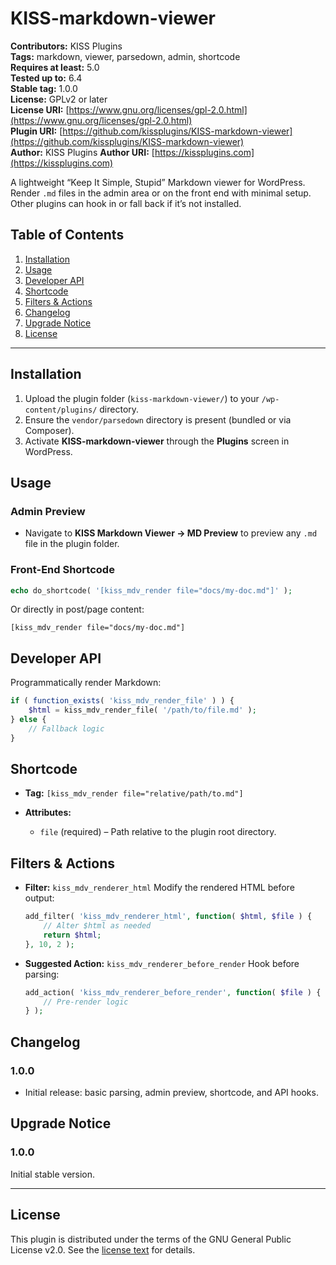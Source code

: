 # KISS-markdown-viewer

**Contributors:** KISS Plugins  
**Tags:** markdown, viewer, parsedown, admin, shortcode  
**Requires at least:** 5.0  
**Tested up to:** 6.4   
**Stable tag:** 1.0.0  
**License:** GPLv2 or later  
**License URI:** [https://www.gnu.org/licenses/gpl-2.0.html](https://www.gnu.org/licenses/gpl-2.0.html)  
**Plugin URI:** [https://github.com/kissplugins/KISS-markdown-viewer](https://github.com/kissplugins/KISS-markdown-viewer)  
**Author:** KISS Plugins
**Author URI:** [https://kissplugins.com](https://kissplugins.com)  

A lightweight “Keep It Simple, Stupid” Markdown viewer for WordPress. Render `.md` files in the admin area or on the front end with minimal setup. Other plugins can hook in or fall back if it’s not installed.

## Table of Contents

1. [Installation](#installation)
2. [Usage](#usage)
3. [Developer API](#developer-api)
4. [Shortcode](#shortcode)
5. [Filters & Actions](#filters--actions)
6. [Changelog](#changelog)
7. [Upgrade Notice](#upgrade-notice)
8. [License](#license)

---

## Installation

1. Upload the plugin folder (`kiss-markdown-viewer/`) to your `/wp-content/plugins/` directory.
2. Ensure the `vendor/parsedown` directory is present (bundled or via Composer).
3. Activate **KISS-markdown-viewer** through the **Plugins** screen in WordPress.

## Usage

### Admin Preview

* Navigate to **KISS Markdown Viewer → MD Preview** to preview any `.md` file in the plugin folder.

### Front-End Shortcode

```php
echo do_shortcode( '[kiss_mdv_render file="docs/my-doc.md"]' );
```

Or directly in post/page content:

```
[kiss_mdv_render file="docs/my-doc.md"]
```

## Developer API

Programmatically render Markdown:

```php
if ( function_exists( 'kiss_mdv_render_file' ) ) {
    $html = kiss_mdv_render_file( '/path/to/file.md' );
} else {
    // Fallback logic
}
```

## Shortcode

* **Tag:** `[kiss_mdv_render file="relative/path/to.md"]`
* **Attributes:**

  * `file` (required) – Path relative to the plugin root directory.

## Filters & Actions

* **Filter:** `kiss_mdv_renderer_html`
  Modify the rendered HTML before output:

  ```php
  add_filter( 'kiss_mdv_renderer_html', function( $html, $file ) {
      // Alter $html as needed
      return $html;
  }, 10, 2 );
  ```

* **Suggested Action:** `kiss_mdv_renderer_before_render`
  Hook before parsing:

  ```php
  add_action( 'kiss_mdv_renderer_before_render', function( $file ) {
      // Pre-render logic
  } );
  ```

## Changelog

### 1.0.0

* Initial release: basic parsing, admin preview, shortcode, and API hooks.

## Upgrade Notice

### 1.0.0

Initial stable version.

---

## License

This plugin is distributed under the terms of the GNU General Public License v2.0.
See the [license text](https://www.gnu.org/licenses/gpl-2.0.html) for details.
